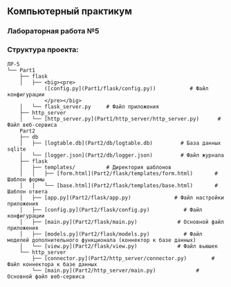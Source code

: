 ## Компьютерный практикум

### Лабораторная работа №5
### Структура проекта:
    ЛР-5
    └── Part1
        ├── flask
        │   ├── <big><pre>
                ([config.py](Part1/flask/config.py))           # Файл конфигурации
                </pre></big>
        │	└── flask_server.py     # Файл приложения
        ├── http_server
        │   └── [http_server.py](Part1/http_server/http_server.py)      # Файл веб-сервиса
        Part2
        ├── db
        │   ├── [logtable.db](Part2/db/logtable.db)         # База данных sqlite
        │   └── [logger.json](Part2/db/logger.json)         # Файл журнала
        ├── flask
        │   ├── templates/          # Директория шаблонов
        │   │   ├── [form.html](Part2/flask/templates/form.html)       # Шаблон формы
        │   │   └── [base.html](Part2/flask/templates/base.html)       # Шаблон ответа
        │   ├── [app.py](Part2/flask/app.py)              # Файл настройки приложения
        │   ├── [config.py](Part2/flask/config.py)           # Файл конфигурации
        │	├── [main.py](Part2/flask/main.py)             # Основной файл приложения
        │	├── [models.py](Part2/flask/models.py)           # Файл моделей дополнительного функционала (коннектор к базе данных)
        │	└── [view.py](Part2/flask/view.py)             # Файл вьюшек
        └── http_server
            ├── [connector.py](Part2/http_server/connector.py)        # Файл коннектора к базе данных
            └── [main.py](Part2/http_server/main.py)             # Основной файл веб-сервиса
